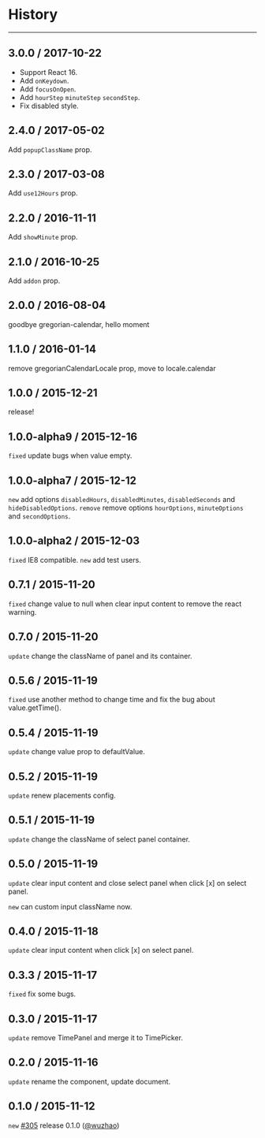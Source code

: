 # History

---

3.0.0 / 2017-10-22
---------------------------

- Support React 16.
- Add `onKeydown`.
- Add `focusOnOpen`.
- Add `hourStep` `minuteStep` `secondStep`.
- Fix disabled style.

2.4.0 / 2017-05-02
---------------------------

Add `popupClassName` prop.

2.3.0 / 2017-03-08
---------------------------

Add `use12Hours` prop.

2.2.0 / 2016-11-11
---------------------------

Add `showMinute` prop.

2.1.0 / 2016-10-25
---------------------------

Add `addon` prop.

2.0.0 / 2016-08-04
---------------------------

goodbye gregorian-calendar, hello moment

1.1.0 / 2016-01-14
---------------------------

remove gregorianCalendarLocale prop, move to locale.calendar

1.0.0 / 2015-12-21
-------------------------

release!

1.0.0-alpha9 / 2015-12-16
------------------

`fixed` update bugs when value empty.

1.0.0-alpha7 / 2015-12-12
------------------

`new` add options `disabledHours`, `disabledMinutes`, `disabledSeconds` and `hideDisabledOptions`.
`remove` remove options `hourOptions`, `minuteOptions` and `secondOptions`.

1.0.0-alpha2 / 2015-12-03
------------------

`fixed` IE8 compatible.
`new` add test users.

0.7.1 / 2015-11-20
------------------

`fixed` change value to null when clear input content to remove the react warning.

0.7.0 / 2015-11-20
------------------

`update` change the className of panel and its container.

0.5.6 / 2015-11-19
------------------

`fixed` use another method to change time and fix the bug about value.getTime().

0.5.4 / 2015-11-19
------------------

`update` change value prop to defaultValue.

0.5.2 / 2015-11-19
------------------

`update` renew placements config.

0.5.1 / 2015-11-19
------------------

`update` change the className of select panel container.

0.5.0 / 2015-11-19
------------------

`update` clear input content and close select panel when click [x] on select panel.

`new` can custom input className now.


0.4.0 / 2015-11-18
------------------

`update` clear input content when click [x] on select panel.

0.3.3 / 2015-11-17
------------------

`fixed` fix some bugs.

0.3.0 / 2015-11-17
------------------

`update` remove TimePanel and merge it to TimePicker.

0.2.0 / 2015-11-16
------------------

`update` rename the component, update document.

0.1.0 / 2015-11-12
------------------

`new` [#305](https://github.com/ant-design/ant-design/issues/305#issuecomment-147027817) release 0.1.0 ([@wuzhao](https://github.com/wuzhao)\)
